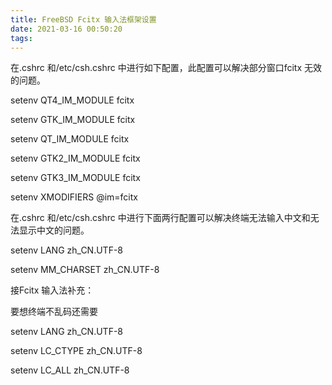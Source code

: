 ```yaml
---
title: FreeBSD Fcitx 输入法框架设置
date: 2021-03-16 00:50:20
tags:
---
```


在.cshrc 和/etc/csh.cshrc 中进行如下配置，此配置可以解决部分窗口fcitx 无效的问题。

setenv QT4_IM_MODULE fcitx

setenv GTK_IM_MODULE fcitx

setenv QT_IM_MODULE fcitx

setenv GTK2_IM_MODULE fcitx

setenv GTK3_IM_MODULE fcitx

setenv XMODIFIERS @im=fcitx


在.cshrc 和/etc/csh.cshrc 中进行下面两行配置可以解决终端无法输入中文和无法显示中文的问题。

setenv LANG zh_CN.UTF-8

setenv MM_CHARSET zh_CN.UTF-8


接Fcitx 输入法补充：

要想终端不乱码还需要

setenv LANG zh_CN.UTF-8

setenv LC_CTYPE zh_CN.UTF-8

setenv LC_ALL zh_CN.UTF-8 
